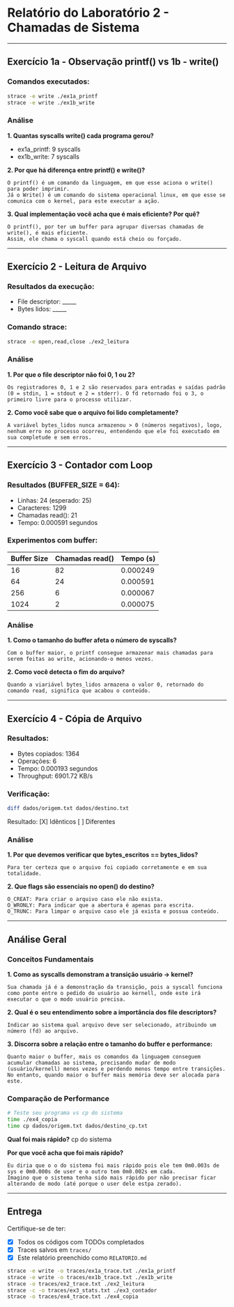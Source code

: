 # Relatório do Laboratório 2 - Chamadas de Sistema

---

## Exercício 1a - Observação printf() vs 1b - write()

### Comandos executados:
```bash
strace -e write ./ex1a_printf
strace -e write ./ex1b_write
```

### Análise

**1. Quantas syscalls write() cada programa gerou?**
- ex1a_printf: 9 syscalls
- ex1b_write: 7 syscalls

**2. Por que há diferença entre printf() e write()?**

```
O printf() é um comando da linguagem, em que esse aciona o write() para poder imprimir.
Já o Write() é um comando do sistema operacional linux, em que esse se comunica com o kernel, para este executar a ação.
```

**3. Qual implementação você acha que é mais eficiente? Por quê?**

```
O printf(), por ter um buffer para agrupar diversas chamadas de write(), é mais eficiente.
Assim, ele chama o syscall quando está cheio ou forçado.
```

---

## Exercício 2 - Leitura de Arquivo

### Resultados da execução:
- File descriptor: _____
- Bytes lidos: _____

### Comando strace:
```bash
strace -e open,read,close ./ex2_leitura
```

### Análise

**1. Por que o file descriptor não foi 0, 1 ou 2?**

```
Os registradores 0, 1 e 2 são reservados para entradas e saídas padrão (0 = stdin, 1 = stdout e 2 = stderr). O fd retornado foi o 3, o primeiro livre para o processo utilizar.
```

**2. Como você sabe que o arquivo foi lido completamente?**

```
A variável bytes_lidos nunca armazenou > 0 (números negativos), logo, nenhum erro no processo ocorreu, entendendo que ele foi executado em sua completude e sem erros.
```

---

## Exercício 3 - Contador com Loop

### Resultados (BUFFER_SIZE = 64):
- Linhas: 24 (esperado: 25)
- Caracteres: 1299
- Chamadas read(): 21
- Tempo: 0.000591 segundos

### Experimentos com buffer:

| Buffer Size | Chamadas read() | Tempo (s) |
|-------------|-----------------|-----------|
| 16          |        82       | 0.000249  |
| 64          |        24       | 0.000591  |
| 256         |        6        | 0.000067  |
| 1024        |        2        | 0.000075  |

### Análise

**1. Como o tamanho do buffer afeta o número de syscalls?**

```
Com o buffer maior, o printf consegue armazenar mais chamadas para serem feitas ao write, acionando-o menos vezes.
```

**2. Como você detecta o fim do arquivo?**

```
Quando a viariável bytes_lidos armazena o valor 0, retornado do comando read, significa que acabou o conteúdo.
```

---

## Exercício 4 - Cópia de Arquivo

### Resultados:
- Bytes copiados: 1364
- Operações: 6
- Tempo: 0.000193 segundos
- Throughput: 6901.72 KB/s

### Verificação:
```bash
diff dados/origem.txt dados/destino.txt
```
Resultado: [X] Idênticos [ ] Diferentes

### Análise

**1. Por que devemos verificar que bytes_escritos == bytes_lidos?**

```
Para ter certeza que o arquivo foi copiado corretamente e em sua totalidade.
```

**2. Que flags são essenciais no open() do destino?**

```
O_CREAT: Para criar o arquivo caso ele não exista.
O_WRONLY: Para indicar que a abertura é apenas para escrita.
O_TRUNC: Para limpar o arquivo caso ele já exista e possua conteúdo.
```

---

## Análise Geral

### Conceitos Fundamentais

**1. Como as syscalls demonstram a transição usuário → kernel?**

```
Sua chamada já é a demonstração da transição, pois a syscall funciona como ponte entre o pedido do usuário ao kernell, onde este irá executar o que o modo usuário precisa.
```

**2. Qual é o seu entendimento sobre a importância dos file descriptors?**

```
Indicar ao sistema qual arquivo deve ser selecionado, atribuindo um número (fd) ao arquivo.
```

**3. Discorra sobre a relação entre o tamanho do buffer e performance:**

```
Quanto maior o buffer, mais os comandos da linguagem conseguem acumular chamadas ao sistema, precisando mudar de modo (usuário/kernell) menos vezes e perdendo menos tempo entre transições. No entanto, quando maior o buffer mais memória deve ser alocada para este.
```

### Comparação de Performance

```bash
# Teste seu programa vs cp do sistema
time ./ex4_copia
time cp dados/origem.txt dados/destino_cp.txt
```

**Qual foi mais rápido?** cp do sistema

**Por que você acha que foi mais rápido?**

```
Eu diria que o o do sistema foi mais rápido pois ele tem 0m0.003s de sys e 0m0.000s de user e o outro tem 0m0.002s em cada.
Imagino que o sistema tenha sido mais rápido por não precisar ficar alterando de modo (até porque o user dele estpa zerado).
```

---

## Entrega

Certifique-se de ter:
- [X] Todos os códigos com TODOs completados
- [X] Traces salvos em `traces/`
- [X] Este relatório preenchido como `RELATORIO.md`

```bash
strace -e write -o traces/ex1a_trace.txt ./ex1a_printf
strace -e write -o traces/ex1b_trace.txt ./ex1b_write
strace -o traces/ex2_trace.txt ./ex2_leitura
strace -c -o traces/ex3_stats.txt ./ex3_contador
strace -o traces/ex4_trace.txt ./ex4_copia
```